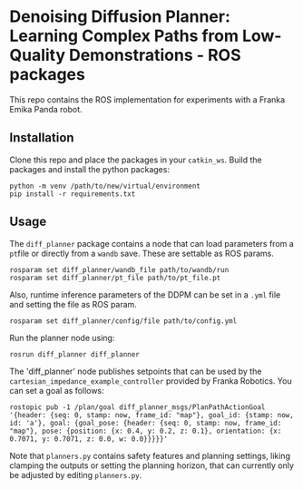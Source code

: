 # Denoising Diffusion Planner: Learning Complex Paths from Low-Quality Demonstrations - ROS packages

This repo contains the ROS implementation for experiments with a Franka Emika Panda robot. 

## Installation
Clone this repo and place the packages in your `catkin_ws`. Build the packages and install the python packages:
```
python -m venv /path/to/new/virtual/environment
pip install -r requirements.txt
```

## Usage
The `diff_planner` package contains a node that can load parameters from a `pt`file or directly from a `wandb` save. These are settable as ROS params.
```
rosparam set diff_planner/wandb_file path/to/wandb/run
rosparam set diff_planner/pt_file path/to/pt_file.pt
```
Also, runtime inference parameters of the DDPM can be set in a `.yml` file and setting the file as ROS param.
```
rosparam set diff_planner/config/file path/to/config.yml
```
Run the planner node using:
```
rosrun diff_planner diff_planner
```
The 'diff_planner' node publishes setpoints that can be used by the `cartesian_impedance_example_controller` provided by Franka Robotics.
You can set a goal as follows:
```
rostopic pub -1 /plan/goal diff_planner_msgs/PlanPathActionGoal '{header: {seq: 0, stamp: now, frame_id: "map"}, goal_id: {stamp: now, id: 'a'}, goal: {goal_pose: {header: {seq: 0, stamp: now, frame_id: "map"}, pose: {position: {x: 0.4, y: 0.2, z: 0.1}, orientation: {x: 0.7071, y: 0.7071, z: 0.0, w: 0.0}}}}}'
```
Note that `planners.py` contains safety features and planning settings, liking clamping the outputs or setting the planning horizon, that can currently only be adjusted by editing `planners.py`.
